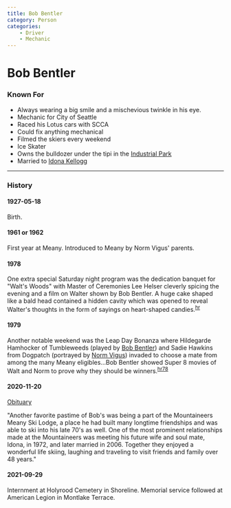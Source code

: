 ```yaml
---
title: Bob Bentler
category: Person
categories:
    - Driver
    - Mechanic
---
```

# Bob Bentler
### Known For
- Always wearing a big smile and a mischevious twinkle in his eye.
- Mechanic for City of Seattle
- Raced his Lotus cars with SCCA
- Could fix anything mechanical
- Filmed the skiers every weekend
- Ice Skater
- Owns the bulldozer under the tipi in the [Industrial Park][ip]
- Married to [Idona Kellogg][ik]

---
### History

#### 1927-05-18

Birth.


#### 1961 or 1962 

First year at Meany. Introduced to Meany by Norm Vigus' parents.


#### 1978

One extra special Saturday night program was the dedication banquet for "Walt's Woods" with Master of Ceremonies Lee Helser cleverly spicing the evening and a film on Walter shown by Bob Bentler. A huge cake shaped like a bald head contained a hidden cavity which was opened to reveal Walter's thoughts in the form of sayings on heart-shaped candies.<sup>[hr][]</sup>

#### 1979

Another notable weekend was the Leap Day Bonanza where Hildegarde Hamhocker of Tumbleweeds (played by [Bob Bentler](Bob-Bentler)) and Sadie Hawkins from Dogpatch (portrayed by [Norm Vigus](Norm-Vigus)) invaded to choose a mate from among the many Meany eligibles...Bob Bentler showed Super 8 movies of Walt and Norm to prove why they should be winners.<sup>[hr78][]</sup>

#### 2020-11-20

[Obituary](https://obituaries.seattletimes.com/obituary/robert-bentler-1081146266)

"Another favorite pastime of Bob's was being a part of the Mountaineers Meany
Ski Lodge, a place he had built many longtime friendships and was able to ski
into his late 70's as well. One of the most prominent relationships made at
the Mountaineers was meeting his future wife and soul mate, Idona, in 1972,
and later married in 2006. Together they enjoyed a wonderful life skiing,
laughing and traveling to visit friends and family over 48 years."

#### 2021-09-29

Internment at Holyrood Cemetery in Shoreline. Memorial service followed at American Legion in Montlake Terrace.


[ik]: Idona-Kellogg
[ip]: Industrial-Park
[hr]: History-Reports
[hr78]: History-Reports#1978

